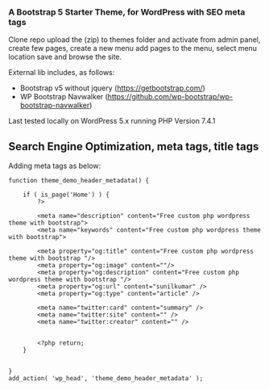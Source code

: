 ### A Bootstrap 5 Starter Theme, for WordPress with SEO meta tags

Clone repo upload the (zip) to themes folder and activate from admin panel, create few pages, create a new menu add pages to the menu, select menu location save and browse the site.

External lib includes, as follows: 

- Bootstrap v5 without jquery (https://getbootstrap.com/)
- WP Bootstrap Navwalker (https://github.com/wp-bootstrap/wp-bootstrap-navwalker)

Last tested locally on WordPress 5.x running PHP Version 7.4.1

## Search Engine Optimization, meta tags, title tags

Adding meta tags as below:

```
function theme_demo_header_metadata() {

    if ( is_page('Home') ) { 
        ?>
        
        <meta name="description" content="Free custom php wordpress theme with bootstrap">
        <meta name="keywords" content="Free custom php wordpress theme with bootstrap">
        
        <meta property="og:title" content="Free custom php wordpress theme with bootstrap "/>
        <meta property="og:image" content=""/>
        <meta property="og:description" content="Free custom php wordpress theme with bootstrap "/>
        <meta property="og:url" content="sunilkumar" />
        <meta property="og:type" content="article" />

        <meta name="twitter:card" content="summary" />
        <meta name="twitter:site" content="" />
        <meta name="twitter:creator" content="" />
        
        
        <?php return; 
    }

  
}
add_action( 'wp_head', 'theme_demo_header_metadata' );
```

